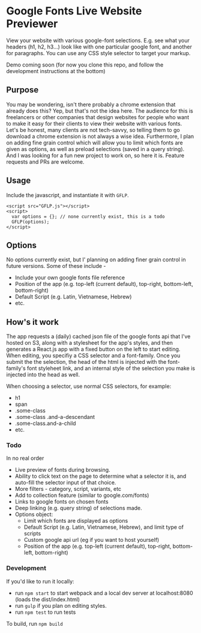 # Google Fonts Live Website Previewer

View your website with various google-font selections. E.g. see what your headers (h1, h2, h3...) look like with one particular google font, and another for paragraphs. You can use any CSS style selector to target your markup.

Demo coming soon (for now you clone this repo, and follow the development instructions at the bottom)

## Purpose
You may be wondering, isn't there probably a chrome extension that already does this? Yep, but that's not the idea here. The audience for this is freelancers or other companies that design websites for people who want to make it easy for their clients to view their website with various fonts. Let's be honest, many clients are not tech-savvy, so telling them to go download a chrome extension is not always a wise idea. Furthermore, I plan on adding fine grain control which will allow you to limit which fonts are given as options, as well as preload selections (saved in a query string). And I was looking for a fun new project to work on, so here it is. Feature requests and PRs are welcome.

## Usage
Include the javascript, and instantiate it with `GFLP`.
```
<script src="GFLP.js"></script>
<script>
  var options = {}; // none currently exist, this is a todo
  GFLP(options);
</script>
```

## Options
No options currently exist, but I' planning on adding finer grain control in future versions. Some of these include -

 - Include your own google fonts file reference
 - Position of the app (e.g. top-left (current default), top-right, bottom-left, bottom-right)
 - Default Script (e.g. Latin, Vietnamese, Hebrew)
 - etc.

## How's it work
The app requests a (daily) cached json file of the google fonts api that I've hosted on S3, along with a stylesheet for the app's styles, and then generates a React.js app with a fixed button on the left to start editing. When editing, you specifiy a CSS selector and a font-family. Once you submit the the selection, the head of the html is injected with the font-family's font styleheet link, and an internal style of the selection you make is injected into the head as well.

When choosing a selector, use normal CSS selectors, for example:
 - h1
 - span
 - .some-class
 - .some-class .and-a-descendant
 - .some-class.and-a-child
 - etc.

### Todo
In no real order

 - Live preview of fonts during browsing.
 - Ability to click text on the page to determine what a selector it is, and auto-fill the selector input of that choice.
 - More filters - category, script, variants, etc
 - Add to collection feature (similar to google.com/fonts)
 - Links to google fonts on chosen fonts
 - Deep linking (e.g. query string) of selections made.
 - Options object:
   - Limit which fonts are displayed as options
   - Default Script (e.g. Latin, Vietnamese, Hebrew), and limit type of scripts
   - Custom google api url (eg if you want to host yourself)
   - Position of the app (e.g. top-left (current default), top-right, bottom-left, bottom-right)


### Development
If you'd like to run it locally:
 - run `npm start` to start webpack and a local dev server at localhost:8080 (loads the dist/index.html)
 - run `gulp` if you plan on editing styles.
 - run `npm test` to run tests

To build, run `npm build`

